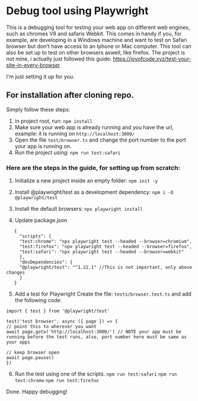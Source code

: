 # Debug tool using Playwright

This is a debugging tool for testing your web app on different web engines, such as chromes V8 and safaris Webkit.
This comes in handy if you, for example, are developing in a Windows machine and want to test on Safari browser but don't have access to an Iphone or Mac computer.
This tool can also be set up to test on other browsers aswell, like firefox.
The project is not mine, i actually just followed this guide: https://joyofcode.xyz/test-your-site-in-every-browser

I'm just setting it up for you.

## For installation after cloning repo.

Simply follow these steps:

1. in project root, run: `npm install`
2. Make sure your web app is already running and you have the url, example: it is running on `http://localhost:3000/`
3. Open the file `test/browser.ts` and change the port number to the port your app is running on.
4. Run the project using: `npm run test:safari`

### Here are the steps in the guide, for setting up from scratch:

1. Initialize a new project inside an empty folder:
   `npm init -y`

2. Install @playwright/test as a development dependency:
   `npm i -D @playwright/test`

3. Install the default browsers:
   `npx playwright install`

4. Update package.json

```
   {
     "scripts": {
     "test:chrome": "npx playwright test --headed --browser=chromium",
     "test:firefox": "npx playwright test --headed --browser=firefox",
     "test:safari": "npx playwright test --headed --browser=webkit"
     },
     "devDependencies": {
     "@playwright/test": "^1.22.1" //This is not important, only above changes
     }
   }
```

5. Add a test for Playwright
   Create the file: `tests/browser.test.ts`
   and add the following code:

```
import { test } from '@playwright/test'

test('test browser', async ({ page }) => {
// point this to wherever you want
await page.goto('http://localhost:3000/') // NOTE your app must be running before the test runs, also, port number here must be same as your apps

// keep browser open
await page.pause()
})
```

6. Run the test using one of the scripts.
   `npm run test:safari`
   `npm run test:chrome`
   `npm run test:firefox`

Done. Happy debugging!
